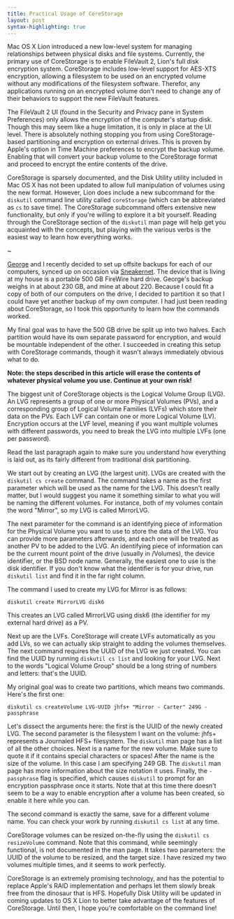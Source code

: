 ```yaml
--- 
title: Practical Usage of CoreStorage
layout: post
syntax-highlighting: true
---
```


Mac OS X Lion introduced a new low-level system for managing relationships between physical disks and file systems. Currently, the primary use of CoreStorage is to enable FileVault 2, Lion's full disk encryption system. CoreStorage includes low-level support for AES-XTS encryption, allowing a filesystem to be used on an encrypted volume without any modifications of the filesystem software. Therefor, any applications running on an encrypted volume don't need to change any of their behaviors to support the new FileVault features.  

The FileVault 2 UI (found in the Security and Privacy pane in System Preferences) only allows the encryption of the computer's startup disk. Though this may seem like a huge limitation, it is only in place at the UI level. There is absolutely nothing stopping you from using CoreStorage-based partitioning and encryption on external drives. This is proven by Apple's option in Time Machine preferences to encrypt the backup volume. Enabling that will convert your backup volume to the CoreStorage format and proceed to encrypt the entire contents of the drive.  

CoreStorage is sparsely documented, and the Disk Utility utility included in Mac OS X has not been updated to allow full manipulation of volumes using the new format. However, Lion does include a new subcommand for the `diskutil` command line utility called `coreStorage` (which can be abbreviated as `cs` to save time). The CoreStorage subcommand offers extensive new functionality, but only if you're willing to explore it a bit yourself. Reading through the CoreStorage section of the `diskutil` man page will help get you acquainted with the concepts, but playing with the various verbs is the easiest way to learn how everything works.  

<p class="divider">~</p>

[George](http://georgews.com) and I recently decided to set up offsite backups for each of our computers, synced up on occasion via [Sneakernet](http://en.wikipedia.org/wiki/Sneakernet). The device that is living at my house is a portable 500 GB FireWire hard drive. George's backup weighs in at about 230 GB, and mine at about 220. Because I could fit a copy of both of our computers on the drive, I decided to partition it so that I could have yet another backup of my own computer. I had just been reading about CoreStorage, so I took this opportunity to learn how the commands worked.  

My final goal was to have the 500 GB drive be split up into two halves. Each partition would have its own separate password for encryption, and would be mountable independent of the other. I succeeded in creating this setup with CoreStorage commands, though it wasn't always immediately obvious what to do.  

**Note: the steps described in this article will erase the contents of whatever physical volume you use. Continue at your own risk!**

The biggest unit of CoreStorage objects is the Logical Volume Group (LVG). An LVG represents a group of one or more Physical Volumes (PVs), and a corresponding group of Logical Volume Families (LVFs) which store their data on the PVs. Each LVF can contain one or more Logical Volume (LV). Encryption occurs at the LVF level, meaning if you want multiple volumes with different passwords, you need to break the LVG into multiple LVFs (one per password).  

Read the last paragraph again to make sure you understand how everything is laid out, as its fairly different from traditional disk partitioning.  

We start out by creating an LVG (the largest unit). LVGs are created with the `diskutil cs create` command. The command takes a name as the first parameter which will be used as the name for the LVG. This doesn't really matter, but I would suggest you name it something similar to what you will be naming the different volumes. For instance, both of my volumes contain the word "Mirror", so my LVG is called MirrorLVG.  

The next parameter for the command is an identifying piece of information for the Physical Volume you want to use to store the data of the LVG. You can provide more parameters afterwards, and each one will be treated as another PV to be added to the LVG. An identifying piece of information can be the current mount point of the drive (usually in /Volumes), the device identifier, or the BSD node name. Generally, the easiest one to use is the disk identifier. If you don't know what the identifier is for your drive, run `diskutil list` and find it in the far right column.  

The command I used to create my LVG for Mirror is as follows:  

    diskutil create MirrorLVG disk6

This creates an LVG called MirrorLVG using disk6 (the identifier for my external hard drive) as a PV.  

Next up are the LVFs. CoreStorage will create LVFs automatically as you add LVs, so we can actually skip straight to adding the volumes themselves. The next command requires the UUID of the LVG we just created. You can find the UUID by running `diskutil cs list` and looking for your LVG. Next to the words "Logical Volume Group" should be a long string of numbers and letters: that's the UUID.  

My original goal was to create two partitions, which means two commands. Here's the first one:  

    diskutil cs createVolume LVG-UUID jhfs+ "Mirror - Carter" 249G -passphrase

Let's dissect the arguments here: the first is the UUID of the newly created LVG. The second parameter is the filesystem I want on the volume: jhfs+ represents a Journaled HFS+ filesystem. The `diskutil` man page has a list of all the other choices. Next is a name for the new volume. Make sure to quote it if it contains special characters or spaces! After the name is the size of the volume. In this case I am specifying 249 GB. The `diskutil` man page has more information about the size notation it uses. Finally, the `-passphrase` flag is specified, which causes `diskutil` to prompt for an encryption passphrase once it starts. Note that at this time there doesn't seem to be a way to enable encryption after a volume has been created, so enable it here while you can.

The second command is exactly the same, save for a different volume name. You can check your work by running `diskutil cs list` at any time.  

CoreStorage volumes can be resized on-the-fly using the `diskutil cs resizeVolume` command. Note that this command, while seemingly functional, is not documented in the man page. It takes two parameters: the UUID of the volume to be resized, and the target size. I have resized my two volumes multiple times, and it seems to work perfectly.  

CoreStorage is an extremely promising technology, and has the potential to replace Apple's RAID implementation and perhaps let them slowly break free from the dinosaur that is HFS. Hopefully Disk Utility will be updated in coming updates to OS X Lion to better take advantage of the features of CoreStorage. Until then, I hope you're comfortable on the command line!